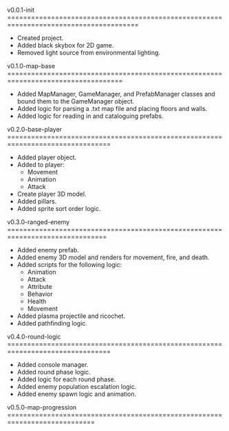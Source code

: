 v0.0.1-init =======================================================================================
- Created project.
- Added black skybox for 2D game.
- Removed light source from environmental lighting.

v0.1.0-map-base ===================================================================================
- Added MapManager, GameManager, and PrefabManager classes and bound them to the GameManager object.
- Added logic for parsing a .txt map file and placing floors and walls.
- Added logic for reading in and cataloguing prefabs.

v0.2.0-base-player ================================================================================
- Added player object.
- Added to player:
    - Movement
    - Animation
    - Attack
- Create player 3D model.
- Added pillars.
- Added sprite sort order logic.

v0.3.0-ranged-enemy ===============================================================================
- Added enemy prefab.
- Added enemy 3D model and renders for movement, fire, and death.
- Added scripts for the following logic:
    - Animation
    - Attack
    - Attribute
    - Behavior
    - Health
    - Movement
- Added plasma projectile and ricochet.
- Added pathfinding logic.

v0.4.0-round-logic ================================================================================
- Added console manager.
- Added round phase logic.
- Added logic for each round phase.
- Added enemy population escalation logic.
- Added enemy spawn logic and animation.

v0.5.0-map-progression ============================================================================
